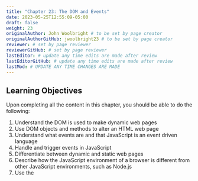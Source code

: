 ```yaml
---
title: "Chapter 23: The DOM and Events"
date: 2023-05-25T12:55:09-05:00
draft: false
weight: 23
originalAuthor: John Woolbright # to be set by page creator
originalAuthorGitHub: jwoolbright23 # to be set by page creator
reviewer: # set by page reviewer
reviewerGitHub: # set by page reviewer
lastEditor: # update any time edits are made after review
lastEditorGitHub: # update any time edits are made after review
lastMod: # UPDATE ANY TIME CHANGES ARE MADE
---
```


## Learning Objectives

Upon completing all the content in this chapter, you should be able to do the following:

1. Understand the DOM is used to make dynamic web pages
1. Use DOM objects and methods to alter an HTML web page
1. Understand what events are and that JavaScript is an event driven language
1. Handle and trigger events in JavaScript
1. Differentiate between dynamic and static web pages
1. Describe how the JavaScript environment of a browser is different from other JavaScript environments, such as Node.js
1. Use the <script> to include JavaScript into an HTML page
1. Know to put your <script> after the elements you want to alter, unless using load events
1. Understand what the Document Object Model (DOM) is
1. Understand and use the global variable window and these methods and properties: `window.alert()`, `window.console`, `window.confirm()`, `window.location`.
1. Understand and use the global variable document and these methods and properties: `document.title`, `document.getElementById()`, `document.querySelector()`, `document.querySelectorAll()`
1. Understand and use Element methods and properties: `element.innerHTML`, `element.style`, `element.getAttribute()`, `element.setAttribute()`, `element.addEventListener()`
1. Know that JavaScript is an event driven programming language

## Key Terminology

Here is a list of key terms for this chapter, broken down by the page the term first appears on.

### JavaScript in the Browser
1. static
1. dynamic

### The DOM
1. DOM (Document Object Model)

### Events
1. event
1. event-driven
1. inline event handler
1. Handling
1. Triggering

### Event Listeners
1. listener
1. jQuery
1. bubbling

## Chapter Content

{{% children %}}